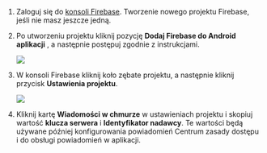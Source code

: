 

1. Zaloguj się do [konsoli Firebase](https://firebase.google.com/console/). Tworzenie nowego projektu Firebase, jeśli nie masz jeszcze jedną.
2. Po utworzeniu projektu kliknij pozycję **Dodaj Firebase do Android aplikacji** , a następnie postępuj zgodnie z instrukcjami.

    ![](./media/notification-hubs-enable-firebase-cloud-messaging/notification-hubs-add-firebase-to-android-app.png)

3. W konsoli Firebase kliknij koło zębate projektu, a następnie kliknij przycisk **Ustawienia projektu**.

    ![](./media/notification-hubs-enable-firebase-cloud-messaging/notification-hubs-firebase-console-project-settings.png)

4. Kliknij kartę **Wiadomości w chmurze** w ustawieniach projektu i skopiuj wartość **klucza serwera** i **Identyfikator nadawcy**.  Te wartości będą używane później konfigurowania powiadomień Centrum zasady dostępu i do obsługi powiadomień w aplikacji.
  